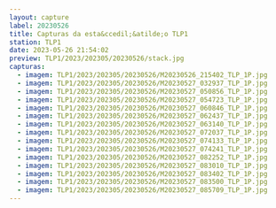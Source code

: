 ```yaml
---
layout: capture
label: 20230526
title: Capturas da esta&ccedil;&atilde;o TLP1
station: TLP1
date: 2023-05-26 21:54:02
preview: TLP1/2023/202305/20230526/stack.jpg
capturas:
  - imagem: TLP1/2023/202305/20230526/M20230526_215402_TLP_1P.jpg
  - imagem: TLP1/2023/202305/20230526/M20230527_032937_TLP_1P.jpg
  - imagem: TLP1/2023/202305/20230526/M20230527_050856_TLP_1P.jpg
  - imagem: TLP1/2023/202305/20230526/M20230527_054723_TLP_1P.jpg
  - imagem: TLP1/2023/202305/20230526/M20230527_060846_TLP_1P.jpg
  - imagem: TLP1/2023/202305/20230526/M20230527_062437_TLP_1P.jpg
  - imagem: TLP1/2023/202305/20230526/M20230527_063140_TLP_1P.jpg
  - imagem: TLP1/2023/202305/20230526/M20230527_072037_TLP_1P.jpg
  - imagem: TLP1/2023/202305/20230526/M20230527_074133_TLP_1P.jpg
  - imagem: TLP1/2023/202305/20230526/M20230527_074241_TLP_1P.jpg
  - imagem: TLP1/2023/202305/20230526/M20230527_082252_TLP_1P.jpg
  - imagem: TLP1/2023/202305/20230526/M20230527_083010_TLP_1P.jpg
  - imagem: TLP1/2023/202305/20230526/M20230527_083402_TLP_1P.jpg
  - imagem: TLP1/2023/202305/20230526/M20230527_083500_TLP_1P.jpg
  - imagem: TLP1/2023/202305/20230526/M20230527_085709_TLP_1P.jpg
---
```

